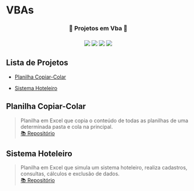# VBAs
<h3 align="center">🚀 Projetos em Vba 🚀<h3>
  
 
<p align="center">
  <img src="https://img.shields.io/static/v1?label=VBA&message=MsWord&color=blue&style=for-the-badge&logo=microsoftoffice"/>
  <img src="https://img.shields.io/static/v1?label=VBA&message=MsExcel&color=green&style=for-the-badge&logo=microsoftoffice"/>
  <img src="https://img.shields.io/static/v1?label=VBA&message=MsPowerpoint&color=orange&style=for-the-badge&logo=microsoftoffice"/>
  <img src="https://img.shields.io/static/v1?label=VBA&message=Access&color=red&style=for-the-badge&logo=microsoftoffice"/><p> 
 
## Lista de Projetos
* [Planilha Copiar-Colar](#planilha-copiar-colar)
  
* [Sistema Hoteleiro](#sistema-hoteleiro)
  
  
## Planilha Copiar-Colar
> Planilha em Excel que copia o conteúdo de todas as planilhas de uma determinada pasta e cola na principal.</br>
> <a href="https://github.com/almeidastor/VBAs/tree/main/Planilha%20Copiar-Colar">📚 Repositório</a>  
  
## Sistema Hoteleiro
> Planilha em Excel que simula um sistema hoteleiro, realiza cadastros, consultas, cálculos e exclusão de dados.</br>
> <a href="https://github.com/almeidastor/VBAs/tree/main/Sistema%20Hoteleiro">📚 Repositório</a>
  
